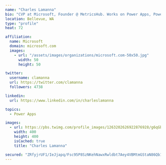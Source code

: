 ```yaml
---
name: "Charles Lamanna"
bio: "CVP at Microsoft, Founder @ MetricsHub. Works on Power Apps, Power Automate, Power Virtual Agent, Common Data Service and Dynamics 365."
location: Bellevue, WA
type: "profile"
heat: 72

affiliation:
  name: Microsoft
  domain: microsoft.com
  images:
    - url: "/assets/images/organizations/microsoft.com-50x50.jpg"
      width: 50
      height: 50

twitter:
  username: clamanna
  url: https://twitter.com/clamanna
  followers: 4738

linkedin:
  url: https://www.linkedin.com/in/charleslamanna

topics:
  - Power Apps

images:
  - url: https://pbs.twimg.com/profile_images/1263202626922876928/g6qGbHZ-_400x400.jpg
    width: 400
    height: 400
    isCached: true
    title: "Charles Lamanna"

secured: "ZRfyjrUF1/IeJjapq/Fsc95P8SzNKehNawxRwldbt7Aey4VBMtmGStaN86Qb1B8hWo28k2yfjjOrVL1d/5CWtwvK8Xruvv8Eq9tVvrToMzu5xxv3XnLQQrNMDdOlxzRIRXsgwdDDtq+ZTQu2hRY07L7QMYOp/E9qRf7zTVdEaHa51H6cwlgGTEHCYSryQufrbngakczsw5o+zIYR1wwXS+gkWO3OZf6rzMPORZozUu5VG1B7mzuXtFduG32Zcz/f2mgtcyVcCinz4ukxpBJj/9thTcookUQ1nRkoCigq9R5nsZCWXPMW0iezBDTqPVTVHVLseI3ZO+sXwsLUjKjbRgyR6tylN0klXQ+zqf36DiPFZYnKnlEoQuhNnAOhTtm7UvK/TLPTGguOwvd1L+V9X8m3RXOdfRTr8+Wxy6XKnhg=;BFxGTPpJg+EyfyQcrJ77Gw=="
---
```


